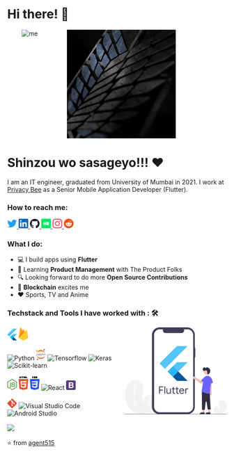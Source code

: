 # Hi there! 👋

<div style="width:420px; display:flex; flex-direction: row; justify-content:space-around">

<img src="./assets/my.gif" alt="me" height="250"/>

<img src="./assets/scouts.gif" alt="scouts" height="250"/>

</div>

# Shinzou wo sasageyo!!! :heart:

I am an IT engineer, graduated from University of Mumbai in 2021. I work at [Privacy Bee](https://privacybee.com/) as a Senior Mobile Application Developer (Flutter).</strong>

### How to reach me:

<div>
<a href="https://twitter.com/imRo51">
  <img  alt="Twitter" width="22px" src="/assets/twitter.svg" />
</a>
<a href="https://www.linkedin.com/in/rohit-kokate-7676ba184/">
  <img  alt="LinkdeIn" width="22px" src="/assets/linkedin.svg" />
</a>
<a href="https://github.com/agent515">
  <img  alt="Github" width="22px" src="/assets/github.svg" />
</a>

<a href="https://www.hackerrank.com/agent515">
  <img  alt="Hackerrank" width="22px" src="/assets/hackerrank.svg" />
</a>
<a href="https://www.instagram.com/acker_man_9/">
  <img  alt="Instagram" width="22px" src="/assets/instagram.svg" />
</a>

<a href="https://www.reddit.com/user/agent515/">
  <img  alt="Reddit" width="22px" src="/assets/reddit.svg" />
</a>
</div>

### What I do:

- 💻 I build apps using <strong>Flutter</strong>
- 🌱 Learning <strong>Product Management</strong> with The Product Folks
- 🔍 Looking forward to do more <strong>Open Source Contributions</strong>
- 🤩 <strong>Blockchain</strong> excites me
- ❤️ Sports, TV and Anime

### Techstack and Tools I have worked with : 🛠

<img align="right" src="./assets/flutter-dev.svg" allt="Flutter-dev" height="200"/>

<div>

<img alt="Flutter" width="22px" src="/assets/flutter.svg" />

<img  alt="Firebase" width="22px" src="/assets/firebase.svg" />

</div>
<br>

<div>

<img alt="Python" width="22px" src="https://cdn.jsdelivr.net/npm/simple-icons@v3/icons/python.svg" />

<img  alt="Jupyter" width="22px" src="/assets/jupyter.svg" />

<img  alt="Tensorflow" width="22px" src="https://cdn.jsdelivr.net/npm/simple-icons@v3/icons/tensorflow.svg" />

<img  alt="Keras" width="22px" src="https://cdn.jsdelivr.net/npm/simple-icons@v3/icons/keras.svg" />

<img  alt="Scikit-learn" width="22px" src="https://cdn.jsdelivr.net/npm/simple-icons@v3/icons/scikit-learn.svg" />

</div>

<br>

<div>

<img alt="Node.js" width="22px" src="/assets/nodejs.svg" />

<img  alt="HTML5" width="22px" src="assets/html5.svg" />

<img  alt="CSS3" width="22px" src="assets/css3.svg" />

<img  alt="React" width="22px" src="https://cdn.jsdelivr.net/npm/simple-icons@v3/icons/react.svg" />

<img  alt="Bootstrap" width="22px" src="/assets/bootstrap.svg" />

</div>

<br>

<div>

<img  alt="Git" width="22px" src="assets/git.svg" />

<img  alt="Visual Studio Code" width="22px" src="https://cdn.jsdelivr.net/npm/simple-icons@v3/icons/visualstudiocode.svg" />

<img  alt="Android Studio" width="22px" src="https://cdn.jsdelivr.net/npm/simple-icons@v3/icons/androidstudio.svg" />

</div>

<br>

<img src="https://github-readme-stats.vercel.app/api?username=agent515&show_icons=true&theme=radical">

⭐️ from [agent515](https://github.com/agent515)

